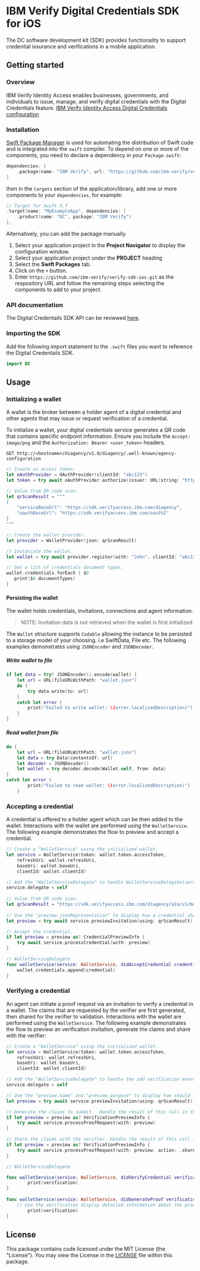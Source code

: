 # IBM Verify Digital Credentials SDK for iOS

The DC software development kit (SDK) provides functionality to support credential issurance and verifications in a mobile application.
 
## Getting started

### Overview
IBM Verify Identity Access enables businesses, governments, and individuals to issue, manage, and verify digital credentials with the Digital Credentials feature.
[IBM Verify Identity Access Digital Credentials configuration](https://www.ibm.com/docs/en/sva/11.0.0?topic=configuring-verify-identity-access-digital-credentials-configuration)

### Installation

[Swift Package Manager](https://swift.org/package-manager/) is used for automating the distribution of Swift code and is integrated into the `swift` compiler.  To depend on one or more of the components, you need to declare a dependency in your `Package.swift`:

```swift
dependencies: [
    .package(name: "IBM Verify", url: "https://github.com/ibm-verify/verify-sdk-ios.git", from: "3.0.11")
]
```

then in the `targets` section of the application/library, add one or more components to your `dependencies`, for example:

```swift
// Target for Swift 5.7
.target(name: "MyExampleApp", dependencies: [
    .product(name: "DC", package: "IBM Verify")
],
```

Alternatively, you can add the package manually.
1. Select your application project in the **Project Navigator** to display the configuration window.
2. Select your application project under the **PROJECT** heading
3. Select the **Swift Packages** tab.
4. Click on the `+` button.
5. Enter `https://github.com/ibm-verify/verify-sdk-ios.git` as the respository URL and follow the remaining steps selecting the components to add to your project.

### API documentation
The Digital Credentails SDK API can be reviewed [here](https://ibm-verify.github.io/ios/documentation/dc/).

### Importing the SDK

Add the following import statement to the `.swift` files you want to reference the Digital Credentails SDK.

```swift
import DC
```

## Usage

### Initializing a wallet

A wallet is the broker between a holder agent of a digital credential and other agents that may issue or request verification of a credential.

To initialize a wallet, your digital credentials service generates a QR code that contains specific endpoint information.  Ensure you include the
`Accept: image/png` and the `Authorization: Bearer <user_token>` headers.
```
GET http://<hostname>/diagency/v1.0/diagency/.well-known/agency-configuration
```

```swift
// Create an access token.
let oAuthProvider = OAuthProvider(clientId: "abc123")
let token = try await oAuthProvider.authorize(issuer: URL(string: "https://sdk.verifyaccess.ibm.com/oauth2/token")!, username: "user", password: "password")

// Value from QR code scan.
let qrScanResult = """
{
    "serviceBaseUrl": "https://sdk.verifyaccess.ibm.com/diagency",
    "oauthBaseUrl": "https://sdk.verifyaccess.ibm.com/oauth2"
}
"""

// Create the wallet provider.
let provider = WalletProvider(json: qrScanResult)

// Instaniate the wallet.
let wallet = try await provider.register(with: "John", clientId: "abc123", token: token, pushToken: "abc123")

// Get a list of credentials document types.
wallet.credentials.forEach { $0
   print($0.documentTypes)
}
```

#### Persisting the wallet
The wallet holds credentials, invitations, connections and agent information.  

> NOTE: Invitation data is not retrieved when the wallet is first initialized.

The `Wallet` structure supports `Codable` allowing the instance to be persisted to a storage model of your choosing. i.e SwiftData, File etc.  The following examples demonstrates using `JSONEncoder` and `JSONDecoder`.

##### Write wallet to file
```swift
if let data = try? JSONEncoder().encode(wallet) {
    let url = URL(fileURLWithPath: "wallet.json")
    do {
        try data.write(to: url)
    } 
    catch let error {
        print("Failed to write wallet: \(error.localizedDescription)")
    }
}
```

##### Read wallet from file
```swift
do {
    let url = URL(fileURLWithPath: "wallet.json")
    let data = try Data(contentsOf: url)
    let decoder = JSONDecoder()
    let wallet = try decoder.decode(Wallet.self, from: data)
}
catch let error {
        print("Failed to read wallet: \(error.localizedDescription)")
    }
```

### Accepting a credential

A credential is offered to a holder agent which can be then added to the wallet.  Interactions with the wallet are performed using the `WalletService`.  The following example demonstrates the flow to preview and accept a credential.

```swift
// Create a "WalletService" using the initialized wallet.
let service = WalletService(token: wallet.token.accessToken, 
    refreshUri: wallet.refreshUri, 
    baseUri: wallet.baseUri,
    clientId: wallet.clientId)

// Add the "WalletServiceDelegate" to handle WalletServiceDelegate(service:, didAcceptCredential:) event to add the credential to the wallet.
service.delegate = self
                
// Value from QR code scan.
let qrScanResult = "https://sdk.verifyaccess.ibm.com/diagency/a2a/v1/messages/eec19c85-d8e7-4694-8520-19762b0e76f7/invitation?id=001988fc-df4c-482e-9438-3313b91d5318"
   
// Use the "preview.jsonRepresentation" to display how a credential should look in the UI.
let preview = try await service.previewInvitation(using: qrScanResult)

// Accept the credential.
if let preview = preview as? CredentialPreviewInfo {
    try await service.processCredential(with: preview)
}

// WalletServiceDelegate
func walletService(service: WalletService, didAcceptCredential credential: Credential) {
    wallet.credentials.append(credential)
}
```
### Verifying a credential

An agent can initiate a proof request via an invitation to verify a credential in a wallet.  The claims that are requested by the verifier are first generated, then shared for the verifier to validation.  Interactions with the wallet are performed using the `WalletService`.  The following example demonstrates the flow to preview an verification invitation, generate the claims and share with the verifier:

```swift
// Create a "WalletService" using the initialized wallet.
let service = WalletService(token: wallet.token.accessToken, 
    refreshUri: wallet.refreshUri, 
    baseUri: wallet.baseUri,
    clientId: wallet.clientId)

// Add the "WalletServiceDelegate" to handle the add verification event.
service.delegate = self

// Use the "preview.name" and "preview.purpose" to display how should look in the UI.
let preview = try await service.previewInvitation(using: qrScanResult)

// Generate the claims to submit.  Handle the result of this call in the WalletServiceDelegate(service:, didGenerateProof:)
if let preview = preview as? VerificationPreviewInfo {
    try await service.processProofRequest(with: preview)
}

// Share the claims with the verifier. Handle the result of this call in the WalletServiceDelegate(service:, didVerifyCredential:)
if let preview = preview as? VerificationPreviewInfo {
    try await service.processProofRequest(with: preview, action: .share)
}

// WalletServiceDelegate

func walletService(service: WalletService, didVerifyCredential verification: VerificationInfo) {
        print(verification)
}
    
func walletService(service: WalletService, didGenerateProof verification: VerificationInfo) {
    // Use the verification display detailed information about the proof request.
        print(verification)        
}
```

## License
This package contains code licensed under the MIT License (the "License"). You may view the License in the [LICENSE](../../LICENSE) file within this package.
